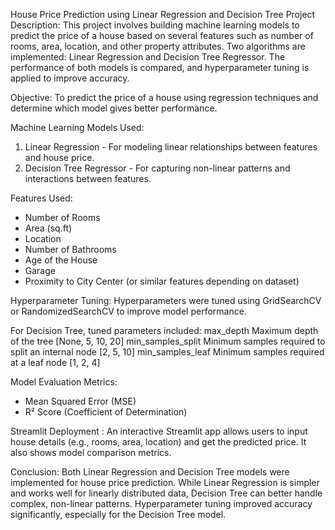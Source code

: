 House Price Prediction using Linear Regression and Decision Tree
Project Description:
This project involves building machine learning models to predict the price of a house based on several features such as number of rooms, area, location, and other property attributes. Two algorithms are implemented: Linear Regression and Decision Tree Regressor. The performance of both models is compared, and hyperparameter tuning is applied to improve accuracy.
 
 Objective:
To predict the price of a house using regression techniques and determine which model gives better performance.

Machine Learning Models Used:
1. Linear Regression - For modeling linear relationships between features and house price.
2. Decision Tree Regressor - For capturing non-linear patterns and interactions between features.

Features Used:
- Number of Rooms
- Area (sq.ft)
- Location
- Number of Bathrooms
- Age of the House
- Garage
- Proximity to City Center (or similar features depending on dataset)

Hyperparameter Tuning:
Hyperparameters were tuned using GridSearchCV or RandomizedSearchCV to improve model performance.

For Decision Tree, tuned parameters included:
max_depth	Maximum depth of the tree	[None, 5, 10, 20]
min_samples_split	Minimum samples required to split an internal node	[2, 5, 10]
min_samples_leaf	Minimum samples required at a leaf node	[1, 2, 4]

 Model Evaluation Metrics:
- Mean Squared Error (MSE)
- R² Score (Coefficient of Determination)

Streamlit Deployment :
An interactive Streamlit app allows users to input house details (e.g., rooms, area, location) and get the predicted price. It also shows model comparison metrics.

 Conclusion:
Both Linear Regression and Decision Tree models were implemented for house price prediction. While Linear Regression is simpler and works well for linearly distributed data, Decision Tree can better handle complex, non-linear patterns. Hyperparameter tuning improved accuracy significantly, especially for the Decision Tree model.
